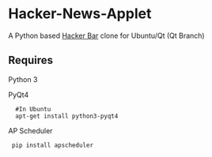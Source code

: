 Hacker-News-Applet
==================

A Python based [Hacker Bar][hacker-bar] clone for Ubuntu/Qt (Qt Branch)

Requires
-----

Python 3

PyQt4

      #In Ubuntu
      apt-get install python3-pyqt4
     
AP Scheduler

     pip install apscheduler

[hacker-bar]: https://github.com/MohawkApps/Hacker-Bar
[hacker-news-api]: https://github.com/karan/HackerNewsAPI



